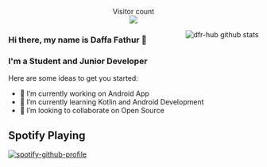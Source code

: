 <p align="center"> 
  Visitor count<br>
  <img src="https://profile-counter.glitch.me/dfr-hub/count.svg" />
</p>

 
<img align="right" alt="dfr-hub github stats" src="https://github-readme-stats.vercel.app/api?username=dfr-hub&count_private=true&show_icons=true&hide_border=true&include_all_commits=true&line_height=24&theme=radical"/>

### Hi there, my name is Daffa Fathur 👋
### I'm a Student and Junior Developer

Here are some ideas to get you started:

- 🔭 I’m currently working on Android App
- 🌱 I’m currently learning Kotlin and Android Development
- 👯 I’m looking to collaborate on Open Source

## Spotify Playing

[![spotify-github-profile](https://spotify-github-profile.vercel.app/api/view?uid=r7bwjkps9zll1oystw0hv0xqp&cover_image=true&theme=natemoo-re)](https://github.com/kittinan/spotify-github-profile)
